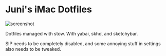 # Juni's iMac Dotfiles

![screenshot](screenshot.png)

Dotfiles managed with stow. With yabai, skhd, and sketchybar.

SIP needs to be completely disabled, and some annoying stuff in settings also
needs to be tweaked.
